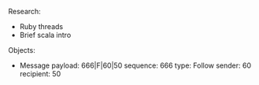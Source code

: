 Research:
- Ruby threads
- Brief scala intro


Objects:

* Message
    payload: 666|F|60|50
    sequence: 666
    type: Follow
    sender: 60
    recipient: 50


